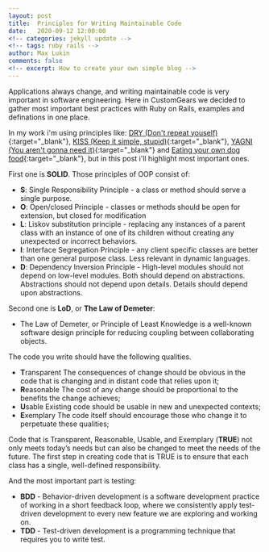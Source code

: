 ```yaml
---
layout: post
title:  Principles for Writing Maintainable Code
date:   2020-09-12 12:00:00
<!-- categories: jekyll update -->
<!-- tags: ruby rails -->
author: Max Lukin
comments: false
<!-- excerpt: How to create your own simple blog -->
---
```

Applications always change, and writing maintainable code is very important in software engineering. Here in CustomGears we decided to gather most important best practices with Ruby on Rails, examples and definations in one place.

In my work i'm using principles like: [DRY (Don't repeat youself)][dry]{:target="_blank"}, [KISS (Keep it simple, stupid)][kiss]{:target="_blank"}, [YAGNI (You aren't gonna need it)][yagni]{:target="_blank"} and [Eating your own dog food][eyodf]{:target="_blank"}, but in this post i'll highlight most important ones.

First one is **SOLID**. Those principles of OOP consist of:
- **S**: Single Responsibility Principle - a class or method should serve a single purpose.
- **O**: Open/closed Principle - classes or methods should be open for extension, but closed for modification
- **L**: Liskov substitution principle - replacing any instances of a parent class with an instance of one of its children without creating any unexpected or incorrect behaviors.
- **I**: Interface Segregation Principle - any client specific classes are better than one general purpose class. Less relevant in dynamic languages.
- **D**: Dependency Inversion Principle - High-level modules should not depend on low-level modules. Both should depend on abstractions. Abstractions should not depend upon details. Details should depend upon abstractions.

Second one is **LoD**, or **The Law of Demeter**:
- The Law of Demeter, or Principle of Least Knowledge is a well-known software design principle for reducing coupling between collaborating objects.

The code you write should have the following qualities.
- **T**ransparent The consequences of change should be obvious in the code that is changing and in distant code that relies upon it;
- **R**easonable The cost of any change should be proportional to the benefits the change achieves;
- **U**sable Existing code should be usable in new and unexpected contexts;
- **E**xemplary The code itself should encourage those who change it to perpetuate these qualities;

Code that is Transparent, Reasonable, Usable, and Exemplary (**TRUE**) not only meets today’s needs but can also be changed to meet the needs of the future. The first step in creating code that is TRUE is to ensure that each class has a single, well-defined responsibility.

And the most important part is testing:
- **BDD** - Behavior-driven development is a software development practice of working in a short feedback loop, where we consistently apply test-driven development to every new feature we are exploring and working on.
- **TDD** - Test-driven development is a programming technique that requires you to write test.

[dry]: https://en.wikipedia.org/wiki/Don%27t_repeat_yourself
[kiss]: https://en.wikipedia.org/wiki/KISS_principle
[yagni]: https://en.wikipedia.org/wiki/You_aren%27t_gonna_need_it
[eyodf]: https://en.wikipedia.org/wiki/Eating_your_own_dog_food

